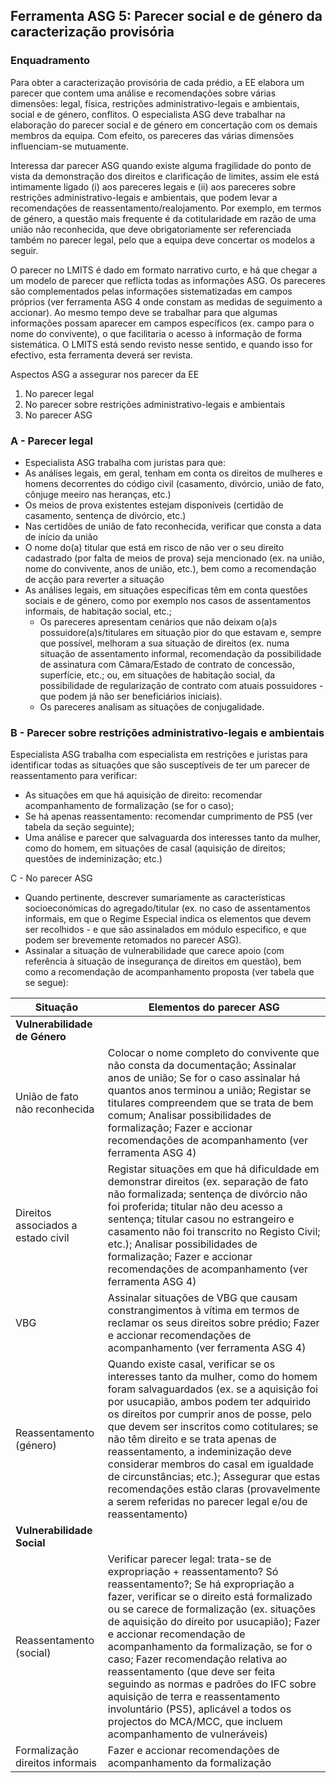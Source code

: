 ## Ferramenta ASG 5: Parecer social e de género da caracterização provisória

### Enquadramento

Para obter a caracterização provisória de cada prédio, a EE elabora um parecer que contem uma análise e recomendações sobre várias dimensões: legal, física, restrições administrativo-legais e ambientais, social e de género, conflitos. O especialista ASG deve trabalhar na elaboração do parecer social e de género em concertação com os demais membros da equipa. Com efeito, os pareceres das várias dimensões influenciam-se mutuamente.

Interessa dar parecer ASG quando existe alguma fragilidade do ponto de vista da demonstração dos direitos e clarificação de limites, assim ele está intimamente ligado \(i\) aos pareceres legais e \(ii\) aos pareceres sobre restrições administrativo-legais e ambientais, que podem levar a recomendações de reassentamento/realojamento. Por exemplo, em termos de género, a questão mais frequente é da cotitularidade em razão de uma união não reconhecida, que deve obrigatoriamente ser referenciada também no parecer legal, pelo que a equipa deve concertar os modelos a seguir.

O parecer no LMITS é dado em formato narrativo curto, e há que chegar a um modelo de parecer que reflicta todas as informações ASG. Os pareceres são complementados pelas informações sistematizadas em campos próprios \(ver ferramenta ASG 4 onde constam as medidas de seguimento a accionar\). Ao mesmo tempo deve se trabalhar para que algumas informações possam aparecer em campos específicos \(ex. campo para o nome do convivente\), o que facilitaria o acesso à informação de forma sistemática. O LMITS está sendo revisto nesse sentido, e quando isso for efectivo, esta ferramenta deverá ser revista.

Aspectos ASG a assegurar nos parecer da EE

1. No parecer legal
2. No parecer sobre restrições administrativo-legais e ambientais
3. No parecer ASG

### A - Parecer legal

* Especialista ASG trabalha com juristas para que:
* As análises legais, em geral, tenham em conta os direitos de mulheres e homens decorrentes do código civil \(casamento, divórcio, união de fato, cônjuge meeiro nas heranças, etc.\)
* Os meios de prova existentes estejam disponíveis \(certidão de casamento, sentença de divórcio, etc.\)
* Nas certidões de união de fato reconhecida, verificar que consta a data de início da união
* O nome do\(a\) titular que está em risco de não ver o seu direito cadastrado \(por falta de meios de prova\) seja mencionado \(ex. na união, nome do convivente, anos de união, etc.\), bem como a recomendação de acção para reverter a situação
* As análises legais, em situações específicas têm em conta questões sociais e de género, como por exemplo nos casos de assentamentos informais, de habitação social, etc.;
  * Os pareceres apresentam cenários que não deixam o\(a\)s possuidore\(a\)s/titulares em situação pior do que estavam e, sempre que possível, melhoram a sua situação de direitos \(ex. numa situação de assentamento informal, recomendação da possibilidade de assinatura com Câmara/Estado de contrato de concessão, superfície, etc.; ou, em situações de habitação social, da possibilidade de regularização de contrato com atuais possuidores - que podem já não ser beneficiários iniciais\).
  * Os pareceres analisam as situações de conjugalidade.

### B - Parecer sobre restrições administrativo-legais e ambientais

Especialista ASG trabalha com especialista em restrições e juristas para identificar todas as situações que são susceptíveis de ter um parecer de reassentamento para verificar:

* As situações em que há aquisição de direito: recomendar acompanhamento de formalização \(se for o caso\);
* Se há apenas reassentamento: recomendar cumprimento de PS5 \(ver tabela da seção seguinte\);
* Uma análise e parecer que salvaguarda dos interesses tanto da mulher, como do homem, em situações de casal \(aquisição de direitos; questões de indeminização; etc.\)

C - No parecer ASG

* Quando pertinente, descrever sumariamente as características socioeconómicas do agregado/titular \(ex. no caso de assentamentos informais, em que o Regime Especial indica os elementos que devem ser recolhidos - e que são assinalados em módulo especifico, e que podem ser brevemente retomados no parecer ASG\).
* Assinalar a situação de vulnerabilidade que carece apoio \(com referência à situação de insegurança de direitos em questão\), bem como a recomendação de acompanhamento proposta \(ver tabela que se segue\):

| Situação | Elementos do parecer ASG |
| --- | --- |
| **Vulnerabilidade de Género** |  |
| União de fato não reconhecida | Colocar o nome completo do convivente que não consta da documentação; Assinalar anos de união; Se for o caso assinalar há quantos anos terminou a união; Registar se titulares compreendem que se trata de bem comum; Analisar possibilidades de formalização; Fazer e accionar recomendações de acompanhamento \(ver ferramenta ASG 4\) |
| Direitos associados a estado civil | Registar situações em que há dificuldade em demonstrar direitos \(ex. separação de fato não formalizada; sentença de divórcio não foi proferida; titular não deu acesso a sentença; titular casou no estrangeiro e casamento não foi transcrito no Registo Civil; etc.\); Analisar possibilidades de formalização; Fazer e accionar recomendações de acompanhamento \(ver ferramenta ASG 4\) |
| VBG | Assinalar situações de VBG que causam constrangimentos à vítima em termos de reclamar os seus direitos sobre prédio; Fazer e accionar recomendações de acompanhamento \(ver ferramenta ASG 4\) |
| Reassentamento \(género\) | Quando existe casal, verificar se os interesses tanto da mulher, como do homem foram salvaguardados \(ex. se a aquisição foi por usucapião, ambos podem ter adquirido os direitos por cumprir anos de posse, pelo que devem ser inscritos como cotitulares; se não têm direito e se trata apenas de reassentamento, a indeminização deve considerar membros do casal em igualdade de circunstâncias; etc.\); Assegurar que estas recomendações estão claras \(provavelmente a serem referidas no parecer legal e/ou de reassentamento\) |
| **Vulnerabilidade Social** |  |
| Reassentamento \(social\) | Verificar parecer legal: trata-se de expropriação + reassentamento? Só reassentamento?; Se há expropriação a fazer, verificar se o direito está formalizado ou se carece de formalização \(ex. situações de aquisição do direito por usucapião\); Fazer e accionar recomendação de acompanhamento da formalização, se for o caso; Fazer recomendação relativa ao reassentamento \(que deve ser feita seguindo as normas e padrões do IFC sobre aquisição de terra e reassentamento involuntário \(PS5\), aplicável a todos os projectos do MCA/MCC, que incluem acompanhamento de vulneráveis\) |
| Formalização direitos informais | Fazer e accionar recomendações de acompanhamento da formalização |



